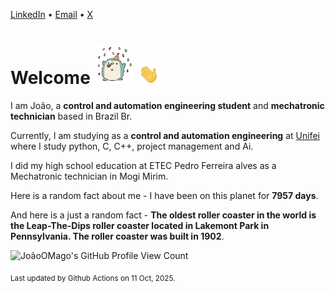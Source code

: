 [LinkedIn](https://www.linkedin.com/in/joão-pedro-gozzoli-b95641301/) &bull;
[Email](joaopedrogozzoli@gmail.com) &bull;
[X](https://x.com/jpp12prado)

# Welcome <img src="happy.gif" height="64px" /> <img src="wave.gif" height="32px" />

I am João, a  **control and automation engineering student** and **mechatronic technician** based in Brazil Br.

Currently, I am studying as a **control and automation engineering** at [Unifei](https://unifei.edu.br) where I study python, C, C++, project management and Ai.

I did my high school education at ETEC Pedro Ferreira alves as a Mechatronic technician in Mogi Mirim.

Here is a random fact about me - I have been on this planet for **7957 days**.

And here is a just a random fact -  **The oldest roller coaster in the world is the Leap-The-Dips roller coaster located in Lakemont Park in Pennsylvania. The roller coaster was built in 1902**.

![JoãoOMago's GitHub Profile View Count](https://komarev.com/ghpvc/?username=JoaoOMago)

<sub>Last updated by Github Actions on 11 Oct, 2025.</sub>
